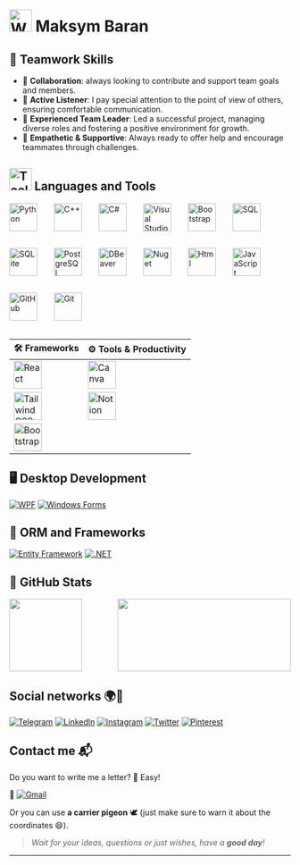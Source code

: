 # <img src="https://media.giphy.com/media/hvRJCLFzcasrR4ia7z/giphy.gif" width="40px" alt="Waving Hand GIF" /> Maksym Baran

## 🤝 Teamwork Skills
- 🌟 **Collaboration**: always looking to contribute and support team goals and members.
- 🧠 **Active Listener**: I pay special attention to the point of view of others, ensuring comfortable communication.
- 🏅 **Experienced Team Leader**: Led a successful project, managing diverse roles and fostering a positive environment for growth.
- 🤗 **Empathetic & Supportive**: Always ready to offer help and encourage teammates through challenges.


## <img src="https://media.giphy.com/media/2IudUHdI075HL02Pkk/giphy.gif" width="40px" alt="Tools GIF" /> Languages and Tools 

<div style="display: flex; flex-wrap: wrap; gap: 30px; align-items: center;">
<img  alt="Python" width="50px"  src="https://cdn.jsdelivr.net/gh/devicons/devicon@latest/icons/python/python-original.svg"/> 
<img  alt="C++" width="50px"  src="https://cdn.jsdelivr.net/gh/devicons/devicon@latest/icons/cplusplus/cplusplus-original.svg" /> 
<img  alt="C#" width="50px"  src="https://cdn.jsdelivr.net/gh/devicons/devicon@latest/icons/csharp/csharp-original.svg" /> 
<img  alt="Visual Studio" width="50px"  src="https://cdn.jsdelivr.net/gh/devicons/devicon@latest/icons/visualstudio/visualstudio-original.svg"/> 
<img  alt="Bootstrap" width="50px"  src="https://cdn.jsdelivr.net/gh/devicons/devicon@latest/icons/webstorm/webstorm-original.svg" />
<img  alt="SQL" width="50px"  src="https://cdn.jsdelivr.net/gh/devicons/devicon@latest/icons/microsoftsqlserver/microsoftsqlserver-original.svg" /> 
<img  alt="SQLite" width="50px"  src="https://cdn.jsdelivr.net/gh/devicons/devicon@latest/icons/sqlite/sqlite-original.svg" /> 
<img  alt="PostgreSQL" width="50px"  src="https://cdn.jsdelivr.net/gh/devicons/devicon@latest/icons/postgresql/postgresql-original.svg" /> 
<img  alt="DBeaver" width="50px"  src="https://cdn.jsdelivr.net/gh/devicons/devicon@latest/icons/dbeaver/dbeaver-original.svg" /> 
<img  alt="Nuget" width="50px"  src="https://cdn.jsdelivr.net/gh/devicons/devicon@latest/icons/nuget/nuget-original.svg" /> 
<img  alt="Html" width="50px"  src="https://cdn.jsdelivr.net/gh/devicons/devicon@latest/icons/html5/html5-original-wordmark.svg" /> 
<img  alt="JavaScript" width="50px"  src="https://cdn.jsdelivr.net/gh/devicons/devicon@latest/icons/javascript/javascript-original.svg" /> 
<img  alt="GitHub" width="50px"  src="https://cdn.jsdelivr.net/gh/devicons/devicon@latest/icons/github/github-original-wordmark.svg" /> 
<img  alt="Git" width="50px"  src="https://cdn.jsdelivr.net/gh/devicons/devicon@latest/icons/git/git-original.svg" /> 
</div>          
      
<br/>

| 🛠️ Frameworks | ⚙️ Tools & Productivity |
|----------------|------------------------|
| <img alt="React" width="50" src="https://cdn.jsdelivr.net/gh/devicons/devicon@latest/icons/react/react-original.svg"/> | <img alt="Canva" width="50" src="https://cdn.jsdelivr.net/gh/devicons/devicon@latest/icons/canva/canva-original.svg"/> |
| <img alt="TailwindCSS" width="50" src="https://cdn.jsdelivr.net/gh/devicons/devicon@latest/icons/tailwindcss/tailwindcss-original.svg"/> | <img alt="Notion" width="50" src="https://cdn.jsdelivr.net/gh/devicons/devicon@latest/icons/notion/notion-original.svg"/> |
| <img alt="Bootstrap" width="50" src="https://cdn.jsdelivr.net/gh/devicons/devicon@latest/icons/bootstrap/bootstrap-original-wordmark.svg"/> | |



## 🖥️ Desktop Development
[![WPF](https://img.shields.io/badge/WPF-Intermediate-blue?style=for-the-badge&logo=windows&logoColor=white)](https://learn.microsoft.com/en-us/dotnet/desktop/wpf/)
[![Windows Forms](https://img.shields.io/badge/Windows%20Forms-Intermediate-green?style=for-the-badge&logo=windows&logoColor=white)](https://learn.microsoft.com/en-us/dotnet/desktop/winforms/)

## 🔗 ORM and Frameworks 
[![Entity Framework](https://img.shields.io/badge/Entity%20Framework-Intermediate-orange?style=for-the-badge&logo=dotnet&logoColor=white)](https://learn.microsoft.com/en-us/ef/)
[![.NET](https://img.shields.io/badge/.NET-Intermediate-blue?style=for-the-badge&logo=.net&logoColor=white)](https://dotnet.microsoft.com/)



## 🌟 **GitHub Stats**
<div style="display: flex; justify-content: space-between;">
  <img height="130" src="https://github-readme-stats.vercel.app/api?username=jacobstxt&show_icons=true&hide_title=true&hide=prs&count_private=true&theme=radical" />
  <img height="130" Width="310" src="https://github-readme-stats.vercel.app/api/top-langs/?username=jacobstxt&layout=compact&theme=radical" />
</div>


## Social networks 🌍📱
[![Telegram](https://img.shields.io/badge/Telegram-2CA5E0?style=for-the-badge&logo=Telegram&logoColor=white)](https://t.me/UAJacobs) 
[![LinkedIn](https://img.shields.io/badge/LinkedIn-0A66C2?style=for-the-badge&logo=LinkedIn&logoColor=white)](https://www.linkedin.com/in/maksym-baran-0b5667332/) 
[![Instagram](https://img.shields.io/badge/Instagram-2E5D91?style=for-the-badge&logo=Instagram&logoColor=white)](https://www.instagram.com/m_aks.brn/) 
[![Twitter](https://img.shields.io/badge/Twitter-1DA1F2?style=for-the-badge&logo=Twitter&logoColor=white)](https://x.com/jACOBS_ua) 
[![Pinterest](https://img.shields.io/badge/Pinterest-E60023?style=for-the-badge&logo=Pinterest&logoColor=white)](https://www.pinterest.com/ithyshnyk)

## Contact me 📬
Do you want to write me a letter? 📨 Easy!  

📧 [![Gmail](https://img.shields.io/badge/Email-mmaksym.baran%40gmail.com-D14836?style=for-the-badge&logo=Gmail&logoColor=white)](mailto:mmaksym.baran@gmail.com)

Or you can use **a carrier pigeon** 🕊️ (just make sure to warn it about the coordinates 😄).

> _Wait for your ideas, questions or just wishes, have a **good day**!_

---


